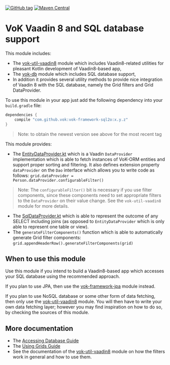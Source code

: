 [![GitHub tag](https://img.shields.io/github/tag/mvysny/vaadin-on-kotlin.svg)](https://github.com/mvysny/vaadin-on-kotlin/tags)
[![Maven Central](https://maven-badges.herokuapp.com/maven-central/eu.vaadinonkotlin/vok-framework-sql20/badge.svg)](https://maven-badges.herokuapp.com/maven-central/eu.vaadinonkotlin/vok-framework-sql2o)
# VoK Vaadin 8 and SQL database support

This module includes:
 
* The [vok-util-vaadin8](../vok-util-vaadin8) module which includes Vaadin8-related
utilities for pleasant Kotlin development of Vaadin8-based app,
* The [vok-db](../vok-db) module which includes SQL database support,
* In addition it provides several
utility methods to provide nice integration of Vaadin 8 with the SQL database, namely the
Grid filters and Grid DataProvider.

To use this module in your app just add the following dependency into your `build.gradle` file:

```groovy
dependencies {
    compile "com.github.vok:vok-framework-sql2o:x.y.z"
}
```

> Note: to obtain the newest version see above for the most recent tag

This module provides:

* The [EntityDataProvider.kt](src/main/kotlin/com/github/vok/framework/sql2o/vaadin/EntityDataProvider.kt)
  which is a Vaadin `DataProvider` implementation which is able to fetch instances of VoK-ORM entities
  and support proper sorting and filtering. It also defines extension property `dataProvider` on the `Dao`
  interface which allows you to write code as follows: `grid.dataProvider = Person.dataProvider.configurableFilter()`

> Note: The `configurableFilter()` bit is necessary if you use filter components, since these components need to set
appropriate filters to the `DataProvider` on their value change. See the `vok-util-vaadin8` module for more details.

* The [SqlDataProvider.kt](src/main/kotlin/com/github/vok/framework/sql2o/vaadin/SqlDataProvider.kt) which
  is able to represent the outcome of any SELECT including joins (as opposed to `EntityDataProvider` which
  is only able to represent one table or view).
* The `generateFilterComponents()` function which is able to automatically generate Grid filter components:
  `grid.appendHeaderRow().generateFilterComponents(grid)`

## When to use this module

Use this module if you intend to build a Vaadin8-based app which accesses your SQL database
using the recommended approach.

If you plan to use JPA, then use the [vok-framework-jpa](../vok-framework-jpa) module instead.

If you plan to use NoSQL database or some other form of data fetching, then only use the
[vok-util-vaadin8](../vok-util-vaadin8) module. You will then have to write your own data fetching
layer; however you may find inspiration on how to do so, by checking the sources of this module.

## More documentation

* The [Accessing Database Guide](http://www.vaadinonkotlin.eu/databases.html)
* The [Using Grids Guide](http://www.vaadinonkotlin.eu/grids.html)
* See the documentation of the [vok-util-vaadin8](../vok-util-vaadin8) module on how the filters work
  in general and how to use them.
